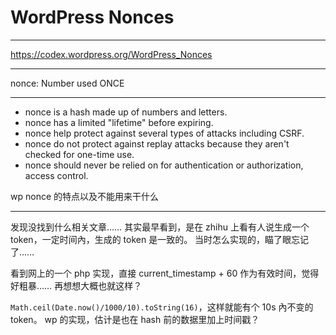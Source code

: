 # WordPress Nonces

---

https://codex.wordpress.org/WordPress_Nonces

---

nonce: Number used ONCE

---

- nonce is a hash made up of numbers and letters.
- nonce has a limited "lifetime" before expiring.
- nonce help protect against several types of attacks including CSRF.
- nonce do not protect against replay attacks because they aren't checked for one-time use.
- nonce should never be relied on for authentication or authorization, access control.

wp nonce 的特点以及不能用来干什么

---

发现没找到什么相关文章……
其实最早看到，是在 zhihu 上看有人说生成一个 token，一定时间內，生成的 token 是一致的。
当时怎么实现的，瞄了眼忘记了……

看到网上的一个 php 实现，直接 current_timestamp + 60 作为有效时间，觉得好粗暴……
再想想大概也就这样？

`Math.ceil(Date.now()/1000/10).toString(16)`，这样就能有个 10s 內不变的 token。
wp 的实现，估计是也在 hash 前的数据里加上时间戳？
